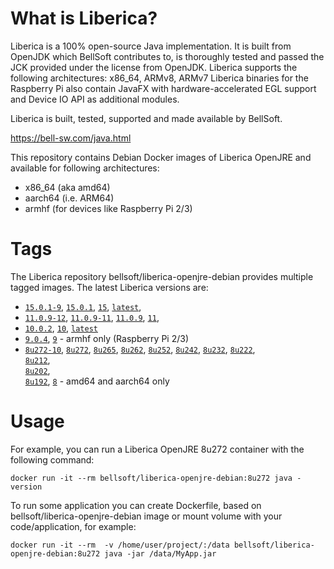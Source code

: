 # What is Liberica?

Liberica is a 100% open-source Java implementation.
It is built from OpenJDK which BellSoft contributes to, is thoroughly
tested and passed the JCK provided under the license from OpenJDK.
Liberica supports the following architectures: x86_64, ARMv8, ARMv7
Liberica binaries for the Raspberry Pi also contain JavaFX with hardware-accelerated EGL support and Device IO API as additional modules.

Liberica is built, tested, supported and made available by BellSoft.

https://bell-sw.com/java.html

This repository contains Debian Docker images of Liberica OpenJRE and available for following architectures:
* x86_64 (aka amd64)
* aarch64 (i.e. ARM64)
* armhf (for devices like Raspberry Pi 2/3)

# Tags

The Liberica repository bellsoft/liberica-openjre-debian provides multiple tagged images. The latest Liberica versions are:

* [`15.0.1-9`](https://github.com/bell-sw/Liberica/blob/master/docker/repos/liberica-openjre-debian/15/Dockerfile),
[`15.0.1`](https://github.com/bell-sw/Liberica/blob/master/docker/repos/liberica-openjre-debian/15/Dockerfile),
[`15`](https://github.com/bell-sw/Liberica/blob/master/docker/repos/liberica-openjre-debian/15/Dockerfile),
[`latest`](https://github.com/bell-sw/Liberica/blob/master/docker/repos/liberica-openjre-debian/15/Dockerfile),
* [`11.0.9-12`](https://github.com/bell-sw/Liberica/blob/master/docker/repos/liberica-openjre-debian/11/Dockerfile),
[`11.0.9-11`](https://github.com/bell-sw/Liberica/blob/master/docker/repos/liberica-openjre-debian/11/Dockerfile),
[`11.0.9`](https://github.com/bell-sw/Liberica/blob/master/docker/repos/liberica-openjre-debian/11/Dockerfile),
[`11`](https://github.com/bell-sw/Liberica/blob/master/docker/repos/liberica-openjre-debian/11/Dockerfile),
* [`10.0.2`](https://github.com/bell-sw/Liberica/blob/master/docker/repos/liberica-openjre-debian/old/10.0.2/Dockerfile), 
[`10`](https://github.com/bell-sw/Liberica/blob/master/docker/repos/liberica-openjre-debian/old/10.0.2/Dockerfile), 
[`latest`](https://github.com/bell-sw/Liberica/blob/master/docker/repos/liberica-openjre-debian/old/10.0.2/Dockerfile)
* [`9.0.4`](https://github.com/bell-sw/Liberica/blob/master/docker/repos/liberica-openjre-debian/old/9.0.4/Dockerfile),
[`9`](https://github.com/bell-sw/Liberica/blob/master/docker/repos/liberica-openjre-debian/old/9.0.4/Dockerfile) - armhf only (Raspberry Pi 2/3)
* [`8u272-10`](https://github.com/bell-sw/Liberica/blob/master/docker/repos/liberica-openjre-debian/8/Dockerfile),
[`8u272`](https://github.com/bell-sw/Liberica/blob/master/docker/repos/liberica-openjre-debian/8/Dockerfile), 
[`8u265`](https://github.com/bell-sw/Liberica/blob/master/docker/repos/liberica-openjre-debian/8/Dockerfile), 
[`8u262`](https://github.com/bell-sw/Liberica/blob/master/docker/repos/liberica-openjre-debian/8/Dockerfile), 
[`8u252`](https://github.com/bell-sw/Liberica/blob/master/docker/repos/liberica-openjre-debian/8/Dockerfile), 
[`8u242`](https://github.com/bell-sw/Liberica/blob/master/docker/repos/liberica-openjre-debian/old/8u242/Dockerfile), 
[`8u232`](https://github.com/bell-sw/Liberica/blob/master/docker/repos/liberica-openjre-debian/old/8u232/Dockerfile), 
[`8u222`](https://github.com/bell-sw/Liberica/blob/master/docker/repos/liberica-openjre-debian/old/8u222/Dockerfile),  
[`8u212`](https://github.com/bell-sw/Liberica/blob/master/docker/repos/liberica-openjre-debian/old/8u212/Dockerfile),  
[`8u202`](https://github.com/bell-sw/Liberica/blob/master/docker/repos/liberica-openjre-debian/old/8u202/Dockerfile),  
[`8u192`](https://github.com/bell-sw/Liberica/blob/master/docker/repos/liberica-openjre-debian/old/8u192/Dockerfile), 
[`8`](https://github.com/bell-sw/Liberica/blob/master/docker/repos/liberica-openjre-debian/8/Dockerfile) - amd64 and aarch64 only

# Usage

For example, you can run a Liberica OpenJRE 8u272 container with the following command:

 `docker run -it --rm bellsoft/liberica-openjre-debian:8u272 java -version`

To run some application you can create Dockerfile, based on bellsoft/liberica-openjre-debian image or mount volume with your code/application, for example:

 `docker run -it --rm  -v /home/user/project/:/data bellsoft/liberica-openjre-debian:8u272 java -jar /data/MyApp.jar`

